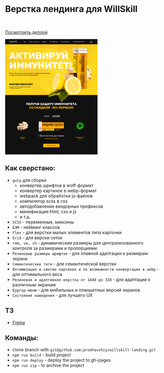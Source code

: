 # Верстка лендинга для WillSkill


<br />

[Посмотреть деплой](https://proehavshiy.github.io/willskill-landing/)
<br/>

<img width="300px" src="https://raw.githubusercontent.com/proehavshiy/forgifs/main/landing.png" alt="preview">

<br/>

## Как сверстано:
* `gulp` для сборки
  * конвертер шрифтов в woff-формат
  * конвертер картинок в webp-формат
  * webpack для обработки js-файлов
  * компилятор scss в css
  * автодобавление вендорных префиксов
  * минификация html, css и js
  * и т.д.
* `SCSS` - переменные, миксины
* `БЭМ` - нейминг классов
* `Flex` -  для верстки малых элементов типа карточки
* `Grid` -  для верски сеток
* `rem, vw, vh` -  динамические размеры для централизованного контроля за размерами и пропорциями
* `Резиновые размеры шрифтов` -  для плавной адаптации к размерам экрана
* `Семантические теги` - для семантической верстки
* `Оптимизация и сжатие картинок и по возможности конвертация в webp` - для оптимального веса
* `Резиновая и адаптивная верстка от 1440 до 320` - для адаптации к различным экранам
* `Бургер-меню` - для мобильных и планшетных версий экранов
* `Состояния наведения` - для лучшего UX

## ТЗ
* [Figma](https://www.figma.com/file/o8KBWl9zTNrwOHNuUknXbz/Test)

## Команды:
* clone branch with `git@github.com:proehavshiy/willskill-landing.git`
* `npm run build` - build project
* `npm run deploy` - deploy the project to gh-pages
* `npm run zip` - to archive the project
